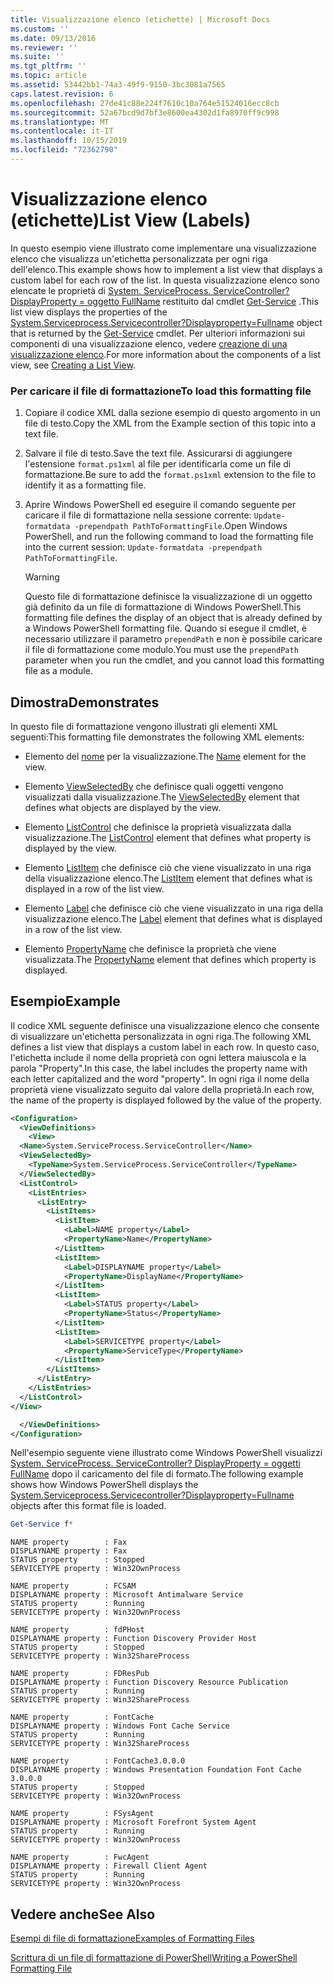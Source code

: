 ```yaml
---
title: Visualizzazione elenco (etichette) | Microsoft Docs
ms.custom: ''
ms.date: 09/13/2016
ms.reviewer: ''
ms.suite: ''
ms.tgt_pltfrm: ''
ms.topic: article
ms.assetid: 53442bb1-74a3-49f9-9150-3bc3081a7565
caps.latest.revision: 6
ms.openlocfilehash: 27de41c88e224f7610c10a764e51524016ecc8cb
ms.sourcegitcommit: 52a67bcd9d7bf3e8600ea4302d1fa8970ff9c998
ms.translationtype: MT
ms.contentlocale: it-IT
ms.lasthandoff: 10/15/2019
ms.locfileid: "72362790"
---
```

# <a name="list-view-labels"></a><span data-ttu-id="dbeee-102">Visualizzazione elenco (etichette)</span><span class="sxs-lookup"><span data-stu-id="dbeee-102">List View (Labels)</span></span>

<span data-ttu-id="dbeee-103">In questo esempio viene illustrato come implementare una visualizzazione elenco che visualizza un'etichetta personalizzata per ogni riga dell'elenco.</span><span class="sxs-lookup"><span data-stu-id="dbeee-103">This example shows how to implement a list view that displays a custom label for each row of the list.</span></span> <span data-ttu-id="dbeee-104">In questa visualizzazione elenco sono elencate le proprietà di [System. ServiceProcess. ServiceController? DisplayProperty = oggetto FullName](/dotnet/api/System.ServiceProcess.ServiceController) restituito dal cmdlet [Get-Service](/powershell/module/Microsoft.PowerShell.Management/Get-Service) .</span><span class="sxs-lookup"><span data-stu-id="dbeee-104">This list view displays the properties of the [System.Serviceprocess.Servicecontroller?Displayproperty=Fullname](/dotnet/api/System.ServiceProcess.ServiceController) object that is returned by the [Get-Service](/powershell/module/Microsoft.PowerShell.Management/Get-Service) cmdlet.</span></span> <span data-ttu-id="dbeee-105">Per ulteriori informazioni sui componenti di una visualizzazione elenco, vedere [creazione di una visualizzazione elenco](./creating-a-list-view.md).</span><span class="sxs-lookup"><span data-stu-id="dbeee-105">For more information about the components of a list view, see [Creating a List View](./creating-a-list-view.md).</span></span>

### <a name="to-load-this-formatting-file"></a><span data-ttu-id="dbeee-106">Per caricare il file di formattazione</span><span class="sxs-lookup"><span data-stu-id="dbeee-106">To load this formatting file</span></span>

1. <span data-ttu-id="dbeee-107">Copiare il codice XML dalla sezione esempio di questo argomento in un file di testo.</span><span class="sxs-lookup"><span data-stu-id="dbeee-107">Copy the XML from the Example section of this topic into a text file.</span></span>

2. <span data-ttu-id="dbeee-108">Salvare il file di testo.</span><span class="sxs-lookup"><span data-stu-id="dbeee-108">Save the text file.</span></span> <span data-ttu-id="dbeee-109">Assicurarsi di aggiungere l'estensione `format.ps1xml` al file per identificarla come un file di formattazione.</span><span class="sxs-lookup"><span data-stu-id="dbeee-109">Be sure to add the `format.ps1xml` extension to the file to identify it as a formatting file.</span></span>

3. <span data-ttu-id="dbeee-110">Aprire Windows PowerShell ed eseguire il comando seguente per caricare il file di formattazione nella sessione corrente: `Update-formatdata -prependpath PathToFormattingFile`.</span><span class="sxs-lookup"><span data-stu-id="dbeee-110">Open Windows PowerShell, and run the following command to load the formatting file into the current session: `Update-formatdata -prependpath PathToFormattingFile`.</span></span>

   > [!WARNING]
   > <span data-ttu-id="dbeee-111">Questo file di formattazione definisce la visualizzazione di un oggetto già definito da un file di formattazione di Windows PowerShell.</span><span class="sxs-lookup"><span data-stu-id="dbeee-111">This formatting file defines the display of an object that is already defined by a Windows PowerShell formatting file.</span></span> <span data-ttu-id="dbeee-112">Quando si esegue il cmdlet, è necessario utilizzare il parametro `prependPath` e non è possibile caricare il file di formattazione come modulo.</span><span class="sxs-lookup"><span data-stu-id="dbeee-112">You must use the `prependPath` parameter when you run the cmdlet, and you cannot load this formatting file as a module.</span></span>

## <a name="demonstrates"></a><span data-ttu-id="dbeee-113">Dimostra</span><span class="sxs-lookup"><span data-stu-id="dbeee-113">Demonstrates</span></span>

<span data-ttu-id="dbeee-114">In questo file di formattazione vengono illustrati gli elementi XML seguenti:</span><span class="sxs-lookup"><span data-stu-id="dbeee-114">This formatting file demonstrates the following XML elements:</span></span>

- <span data-ttu-id="dbeee-115">Elemento del [nome](./name-element-for-view-format.md) per la visualizzazione.</span><span class="sxs-lookup"><span data-stu-id="dbeee-115">The [Name](./name-element-for-view-format.md) element for the view.</span></span>

- <span data-ttu-id="dbeee-116">Elemento [ViewSelectedBy](./viewselectedby-element-format.md) che definisce quali oggetti vengono visualizzati dalla visualizzazione.</span><span class="sxs-lookup"><span data-stu-id="dbeee-116">The [ViewSelectedBy](./viewselectedby-element-format.md) element that defines what objects are displayed by the view.</span></span>

- <span data-ttu-id="dbeee-117">Elemento [ListControl](./listcontrol-element-format.md) che definisce la proprietà visualizzata dalla visualizzazione.</span><span class="sxs-lookup"><span data-stu-id="dbeee-117">The [ListControl](./listcontrol-element-format.md) element that defines what property is displayed by the view.</span></span>

- <span data-ttu-id="dbeee-118">Elemento [ListItem](./listitem-element-for-listitems-for-listcontrol-format.md) che definisce ciò che viene visualizzato in una riga della visualizzazione elenco.</span><span class="sxs-lookup"><span data-stu-id="dbeee-118">The [ListItem](./listitem-element-for-listitems-for-listcontrol-format.md) element that defines what is displayed in a row of the list view.</span></span>

- <span data-ttu-id="dbeee-119">Elemento [Label](./label-element-for-listitem-for-listcontrol-format.md) che definisce ciò che viene visualizzato in una riga della visualizzazione elenco.</span><span class="sxs-lookup"><span data-stu-id="dbeee-119">The [Label](./label-element-for-listitem-for-listcontrol-format.md) element that defines what is displayed in a row of the list view.</span></span>

- <span data-ttu-id="dbeee-120">Elemento [PropertyName](./propertyname-element-for-listitem-for-listcontrol-format.md) che definisce la proprietà che viene visualizzata.</span><span class="sxs-lookup"><span data-stu-id="dbeee-120">The [PropertyName](./propertyname-element-for-listitem-for-listcontrol-format.md) element that defines which property is displayed.</span></span>

## <a name="example"></a><span data-ttu-id="dbeee-121">Esempio</span><span class="sxs-lookup"><span data-stu-id="dbeee-121">Example</span></span>

<span data-ttu-id="dbeee-122">Il codice XML seguente definisce una visualizzazione elenco che consente di visualizzare un'etichetta personalizzata in ogni riga.</span><span class="sxs-lookup"><span data-stu-id="dbeee-122">The following XML defines a list view that displays a custom label in each row.</span></span> <span data-ttu-id="dbeee-123">In questo caso, l'etichetta include il nome della proprietà con ogni lettera maiuscola e la parola "Property".</span><span class="sxs-lookup"><span data-stu-id="dbeee-123">In this case, the label includes the property name with each letter capitalized and the word "property".</span></span> <span data-ttu-id="dbeee-124">In ogni riga il nome della proprietà viene visualizzato seguito dal valore della proprietà.</span><span class="sxs-lookup"><span data-stu-id="dbeee-124">In each row, the name of the property is displayed followed by the value of the property.</span></span>

```xml
<Configuration>
  <ViewDefinitions>
    <View>
  <Name>System.ServiceProcess.ServiceController</Name>
  <ViewSelectedBy>
    <TypeName>System.ServiceProcess.ServiceController</TypeName>
  </ViewSelectedBy>
  <ListControl>
    <ListEntries>
      <ListEntry>
        <ListItems>
          <ListItem>
            <Label>NAME property</Label>
            <PropertyName>Name</PropertyName>
          </ListItem>
          <ListItem>
            <Label>DISPLAYNAME property</Label>
            <PropertyName>DisplayName</PropertyName>
          </ListItem>
          <ListItem>
            <Label>STATUS property</Label>
            <PropertyName>Status</PropertyName>
          </ListItem>
          <ListItem>
            <Label>SERVICETYPE property</Label>
            <PropertyName>ServiceType</PropertyName>
          </ListItem>
        </ListItems>
      </ListEntry>
    </ListEntries>
  </ListControl>
</View>

  </ViewDefinitions>
</Configuration>
```

<span data-ttu-id="dbeee-125">Nell'esempio seguente viene illustrato come Windows PowerShell visualizzi [System. ServiceProcess. ServiceController? DisplayProperty = oggetti FullName](/dotnet/api/System.ServiceProcess.ServiceController) dopo il caricamento del file di formato.</span><span class="sxs-lookup"><span data-stu-id="dbeee-125">The following example shows how Windows PowerShell displays the [System.Serviceprocess.Servicecontroller?Displayproperty=Fullname](/dotnet/api/System.ServiceProcess.ServiceController) objects after this format file is loaded.</span></span>

```powershell
Get-Service f*
```

```output
NAME property        : Fax
DISPLAYNAME property : Fax
STATUS property      : Stopped
SERVICETYPE property : Win32OwnProcess

NAME property        : FCSAM
DISPLAYNAME property : Microsoft Antimalware Service
STATUS property      : Running
SERVICETYPE property : Win32OwnProcess

NAME property        : fdPHost
DISPLAYNAME property : Function Discovery Provider Host
STATUS property      : Stopped
SERVICETYPE property : Win32ShareProcess

NAME property        : FDResPub
DISPLAYNAME property : Function Discovery Resource Publication
STATUS property      : Running
SERVICETYPE property : Win32ShareProcess

NAME property        : FontCache
DISPLAYNAME property : Windows Font Cache Service
STATUS property      : Running
SERVICETYPE property : Win32ShareProcess

NAME property        : FontCache3.0.0.0
DISPLAYNAME property : Windows Presentation Foundation Font Cache 3.0.0.0
STATUS property      : Stopped
SERVICETYPE property : Win32OwnProcess

NAME property        : FSysAgent
DISPLAYNAME property : Microsoft Forefront System Agent
STATUS property      : Running
SERVICETYPE property : Win32OwnProcess

NAME property        : FwcAgent
DISPLAYNAME property : Firewall Client Agent
STATUS property      : Running
SERVICETYPE property : Win32OwnProcess
```

## <a name="see-also"></a><span data-ttu-id="dbeee-126">Vedere anche</span><span class="sxs-lookup"><span data-stu-id="dbeee-126">See Also</span></span>

[<span data-ttu-id="dbeee-127">Esempi di file di formattazione</span><span class="sxs-lookup"><span data-stu-id="dbeee-127">Examples of Formatting Files</span></span>](./examples-of-formatting-files.md)

[<span data-ttu-id="dbeee-128">Scrittura di un file di formattazione di PowerShell</span><span class="sxs-lookup"><span data-stu-id="dbeee-128">Writing a PowerShell Formatting File</span></span>](./writing-a-powershell-formatting-file.md)
